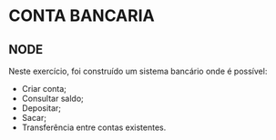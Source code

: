 # CONTA BANCARIA
 ## NODE
 Neste exercício, foi construído um sistema bancário onde é possível:
 * Criar conta;
 * Consultar saldo;
 * Depositar;
 * Sacar;
 * Transferência entre contas existentes.
 
